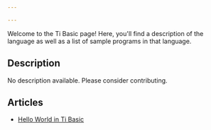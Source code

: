 ```yaml
---

---
```


Welcome to the Ti Basic page! Here, you'll find a description of the language as well as a list of sample programs in that language.

## Description

No description available. Please consider contributing.

## Articles

- [Hello World in Ti Basic](https://sampleprograms.io/projects/hello-world/ti-basic)
